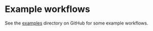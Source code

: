 # Example workflows

See the [examples](https://github.com/bitroot/coflux/tree/main/examples) directory on GitHub for some example workflows.
